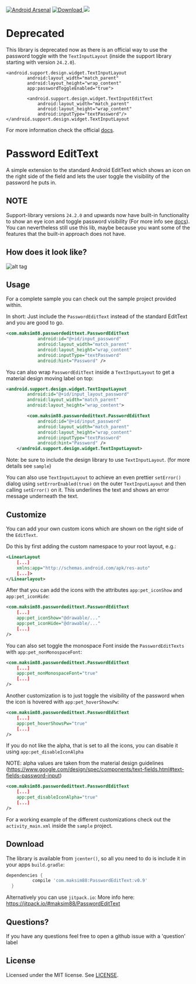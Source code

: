 [![Android Arsenal](https://img.shields.io/badge/Android%20Arsenal-Password%20EditText-brightgreen.svg?style=flat)](http://android-arsenal.com/details/1/3048)
 [ ![Download](https://api.bintray.com/packages/maksim88/PasswordEditText/PasswordEditText/images/download.svg) ](https://bintray.com/maksim88/PasswordEditText/PasswordEditText/_latestVersion)
 [![](https://jitpack.io/v/maksim88/PasswordEditText.svg)](https://jitpack.io/#maksim88/PasswordEditText)

Deprecated
===========
This library is deprecated now as there is an official way to use the password toggle with the `TextInputLayout` (inside the support library starting with version `24.2.0`).
```
<android.support.design.widget.TextInputLayout
        android:layout_width="match_parent"
        android:layout_height="wrap_content"
        app:passwordToggleEnabled="true">

        <android.support.design.widget.TextInputEditText
            android:layout_width="match_parent"
            android:layout_height="wrap_content"
            android:inputType="textPassword"/>
</android.support.design.widget.TextInputLayout
```
For more information check the official [docs](https://developer.android.com/reference/android/support/design/widget/TextInputLayout.html#attr_android.support.design:passwordToggleEnabled).

Password EditText
============

A simple extension to the standard Android EditText which shows an icon on the right side of the field and lets the user toggle the visibility of the password he puts in.


NOTE
--------
Support-library versions `24.2.0` and upwards now have built-in functionality to show an eye icon and toggle password visibility (For more info see [docs](https://developer.android.com/reference/android/support/design/widget/TextInputLayout.html#attr_android.support.design:passwordToggleEnabled)).
You can nevertheless still use this lib, maybe because you want some of the features that the built-in approach does not have.


How does it look like?
--------

![alt tag](https://raw.github.com/maksim88/PasswordEditText/master/media/screenshot.png)

Usage
--------
For a complete sample you can check out the sample project provided within.

In short:
Just include the `PasswordEditText` instead of the standard EditText and you are good to go.

```xml
<com.maksim88.passwordedittext.PasswordEditText
            android:id="@+id/input_password"
            android:layout_width="match_parent"
            android:layout_height="wrap_content"
            android:inputType="textPassword"
            android:hint="Password" />
```

You can also wrap `PasswordEditText` inside a `TextInputLayout` to get a material design moving label on top:

```xml
<android.support.design.widget.TextInputLayout
        android:id="@+id/input_layout_password"
        android:layout_width="match_parent"
        android:layout_height="wrap_content">

        <com.maksim88.passwordedittext.PasswordEditText
            android:id="@+id/input_password"
            android:layout_width="match_parent"
            android:layout_height="wrap_content"
            android:inputType="textPassword"
            android:hint="Password" />
    </android.support.design.widget.TextInputLayout>

```
Note: be sure to include the design library to use `TextInputLayout`. (for more details see `sample`)


You can also use `TextInputLayout` to achieve an even prettier `setError()` dialog using `setErrorEnabled(true)` on the outer `TextInputLayout`
and then calling `setError()` on it. This underlines the text and shows an error message underneath the text.


Customize
--------

You can add your own custom icons which are shown on the right side of the `EditText`.

Do this by first adding the custom namespace to your root layout, e.g.:
```xml
<LinearLayout
    [...]
    xmlns:app="http://schemas.android.com/apk/res-auto"
    [...]>
</Linearlayout>
```

After that you can add the icons with the attributes `app:pet_iconShow` and `app:pet_iconHide`:

```xml
<com.maksim88.passwordedittext.PasswordEditText
    [...]
    app:pet_iconShow="@drawable/..."
    app:pet_iconHide="@drawable/..."
    [...]
/>
```

You can also set toggle the monospace Font inside the `PasswordEditTexts` with `app:pet_nonMonospaceFont`:

```xml
<com.maksim88.passwordedittext.PasswordEditText
    [...]
    app:pet_nonMonospaceFont="true"
    [...]
/>
```

Another customization is to just toggle the visibility of the password when the icon is hovered with `app:pet_hoverShowsPw`:

```xml
<com.maksim88.passwordedittext.PasswordEditText
    [...]
    app:pet_hoverShowsPw="true"
    [...]
/>
```

If you do not like the alpha, that is set to all the icons, you can disable it using `app:pet_disableIconAlpha`

NOTE: alpha values are taken from the material design guidelines (https://www.google.com/design/spec/components/text-fields.html#text-fields-password-input)

```xml
<com.maksim88.passwordedittext.PasswordEditText
    [...]
    app:pet_disableIconAlpha="true"
    [...]
/>
```


For a working example of the different customizations check out the `activity_main.xml` inside the `sample` project.

Download
--------

The library is available from `jcenter()`, so all you need to do is include it in your apps `build.gradle`:

```groovy
dependencies {
          compile 'com.maksim88:PasswordEditText:v0.9'
  }
```


Alternatively you can use `jitpack.io`:
More info here: https://jitpack.io/#maksim88/PasswordEditText


Questions?
--------
If you have any questions feel free to open a github issue with a 'question' label


License
--------
Licensed under the MIT license. See [LICENSE](LICENSE.md).
